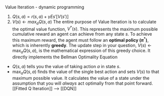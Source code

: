 Value Iteration - dynamic programming
1. $Q(s,a)=r(s,a)+\gamma Es'​[V(s')]$
2. $V(s)\leftarrow max_a ​Q(s,a)$
The entire purpose of Value Iteration is to calculate the optimal value function, $V^*(s)$. This represents the maximum possible cumulative reward an agent can achieve from any state $s$. To achieve this maximum reward, the agent must follow an **optimal policy ($\pi^*$)**, which is inherently **greedy**. The update step in your question, $V(s) \leftarrow \max_a Q(s,a)$, is the mathematical expression of this greedy choice. It directly implements the Bellman Optimality Equation
- $Q(s, a)$ tells you the value of taking action $a$ in state $s$.
- $\max_a Q(s, a)$ finds the value of the single best action and sets $V(s)$ to that maximum possible value. It calculates the value of a state under the assumption that you will _always_ act optimally from that point forward.
[[Fitted Q Iteration]] --> [[DQN]]